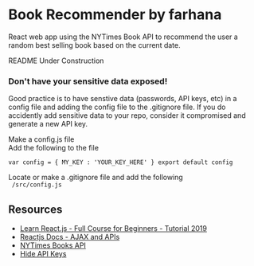 # Book Recommender by farhana
React web app using the NYTimes Book API to recommend the user a random best selling book based on the current date.

README Under Construction

### **Don't** have your sensitive data exposed!
Good practice is to have senstive data (passwords, API keys, etc) in a config file and adding the config file to the .gitignore file. If you do accidently add sensitive data to your repo, consider it compromised and generate a new API key.

Make a config.js file  
Add the following to the file

``var config = {
    MY_KEY : 'YOUR_KEY_HERE'
}
export default config
``

Locate or make a .gitignore file and add the following  
``
/src/config.js``

## Resources
- [Learn React.js - Full Course for Beginners - Tutorial 2019](https://www.youtube.com/watch?v=DLX62G4lc44&feature=youtu.be)
- [Reactjs Docs - AJAX and APIs](https://reactjs.org/docs/faq-ajax.html)
- [NYTimes Books API](https://developer.nytimes.com/docs/books-product/1/overview)
- [Hide API Keys](https://gist.github.com/derzorngottes/3b57edc1f996dddcab25)